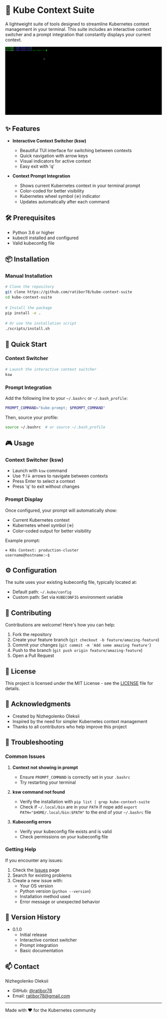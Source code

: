 # 🚀 Kube Context Suite

A lightweight suite of tools designed to streamline Kubernetes context management in your terminal. This suite includes an interactive context switcher and a prompt integration that constantly displays your current context.

![Kube Context Suite Demo](screenshots/demo.gif)

## ✨ Features

- **Interactive Context Switcher (ksw)**
  - Beautiful TUI interface for switching between contexts
  - Quick navigation with arrow keys
  - Visual indicators for active context
  - Easy exit with 'q'

- **Context Prompt Integration**
  - Shows current Kubernetes context in your terminal prompt
  - Color-coded for better visibility
  - Kubernetes wheel symbol (⎈) indicator
  - Updates automatically after each command

## 🛠️ Prerequisites

- Python 3.6 or higher
- kubectl installed and configured
- Valid kubeconfig file

## 📦 Installation

### Manual Installation
```bash
# Clone the repository
git clone https://github.com/ratibor78/kube-context-suite
cd kube-context-suite

# Install the package
pip install -e .

# Or use the installation script
./scripts/install.sh
```

## 🚀 Quick Start

### Context Switcher
```bash
# Launch the interactive context switcher
ksw
```

### Prompt Integration
Add the following line to your `~/.bashrc` or `~/.bash_profile`:
```bash
PROMPT_COMMAND="kube-prompt; $PROMPT_COMMAND"
```

Then, source your profile:
```bash
source ~/.bashrc  # or source ~/.bash_profile
```

## 🎮 Usage

### Context Switcher (ksw)
- Launch with `ksw` command
- Use ↑/↓ arrows to navigate between contexts
- Press Enter to select a context
- Press 'q' to exit without changes

### Prompt Display
Once configured, your prompt will automatically show:
- Current Kubernetes context
- Kubernetes wheel symbol (⎈)
- Color-coded output for better visibility

Example prompt:
```
⎈ K8s Context: production-cluster
username@hostname:~$
```

## ⚙️ Configuration

The suite uses your existing kubeconfig file, typically located at:
- Default path: `~/.kube/config`
- Custom path: Set via `KUBECONFIG` environment variable

## 🤝 Contributing

Contributions are welcome! Here's how you can help:

1. Fork the repository
2. Create your feature branch (`git checkout -b feature/amazing-feature`)
3. Commit your changes (`git commit -m 'Add some amazing feature'`)
4. Push to the branch (`git push origin feature/amazing-feature`)
5. Open a Pull Request

## 📝 License

This project is licensed under the MIT License - see the [LICENSE](LICENSE) file for details.

## 🙏 Acknowledgments

- Created by Nizhegolenko Oleksii
- Inspired by the need for simpler Kubernetes context management
- Thanks to all contributors who help improve this project

## 🐛 Troubleshooting

### Common Issues

1. **Context not showing in prompt**
   - Ensure `PROMPT_COMMAND` is correctly set in your `.bashrc`
   - Try restarting your terminal

2. **ksw command not found**
   - Verify the installation with `pip list | grep kube-context-suite`
   - Check if `~/.local/bin` are in your `PATH` if nope add `export PATH="$HOME/.local/bin:$PATH"` to the end of your `~/.bashrc` file
   
3. **Kubeconfig errors**
   - Verify your kubeconfig file exists and is valid
   - Check permissions on your kubeconfig file

### Getting Help

If you encounter any issues:
1. Check the [Issues](https://github.com/ratibor78/kube-context-suite/issues) page
2. Search for existing problems
3. Create a new issue with:
   - Your OS version
   - Python version (`python --version`)
   - Installation method used
   - Error message or unexpected behavior

## 🔄 Version History

- 0.1.0
  - Initial release
  - Interactive context switcher
  - Prompt integration
  - Basic documentation

## 📫 Contact

Nizhegolenko Oleksii
- GitHub: [@ratibor78](https://github.com/ratibor78)
- Email: ratibor78@gmail.com

---

Made with ❤️ for the Kubernetes community